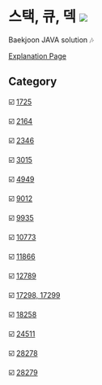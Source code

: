 # 스택, 큐, 덱 <img src = "https://img.shields.io/badge/JAVA-007396?style=for-the-badge&logo=java&logoColor=white">
Baekjoon JAVA solution :notes:

[Explanation Page](https://lunareclipse000.wordpress.com/category/%ed%94%84%eb%a1%9c%ea%b7%b8%eb%9e%98%eb%b0%8d-%ec%8a%a4%ed%84%b0%eb%94%94/%ec%9e%90%eb%a3%8c%ea%b5%ac%ec%a1%b0-%ec%8b%a4%ec%8a%b5/%eb%b0%b1%ec%a4%80/%ec%8a%a4%ed%83%9d-%ed%81%90-%eb%8d%b1/)

## Category

:ballot_box_with_check: [1725](https://lunareclipse000.wordpress.com/2024/01/15/1725/)

:ballot_box_with_check: [2164](https://lunareclipse000.wordpress.com/2024/01/09/2164/)

:ballot_box_with_check: [2346](https://lunareclipse000.wordpress.com/2024/01/11/2346/)

:ballot_box_with_check: [3015](https://lunareclipse000.wordpress.com/2024/01/16/3015/)

:ballot_box_with_check: [4949](https://lunareclipse000.wordpress.com/2024/01/08/4949/)

:ballot_box_with_check: [9012](https://lunareclipse000.wordpress.com/2024/01/08/9012/)

:ballot_box_with_check: [9935](https://lunareclipse000.wordpress.com/2024/01/12/9935/)

:ballot_box_with_check: [10773](https://lunareclipse000.wordpress.com/2024/01/08/10773/)

:ballot_box_with_check: [11866](https://lunareclipse000.wordpress.com/2024/01/09/11866/)

:ballot_box_with_check: [12789](https://lunareclipse000.wordpress.com/2024/01/09/12789/)

:ballot_box_with_check: [17298, 17299](https://lunareclipse000.wordpress.com/2024/01/12/17298-17299/)

:ballot_box_with_check: [18258](https://lunareclipse000.wordpress.com/2024/01/09/18258/)

:ballot_box_with_check: [24511](https://lunareclipse000.wordpress.com/2024/01/11/24511/)

:ballot_box_with_check: [28278](https://lunareclipse000.wordpress.com/2024/01/07/28278/)

:ballot_box_with_check: [28279](https://lunareclipse000.wordpress.com/2024/01/11/28279/)